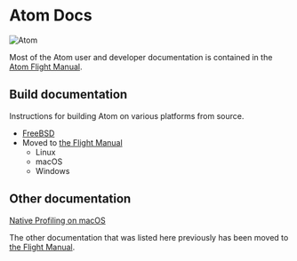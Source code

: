 # Atom Docs

![Atom](https://cloud.githubusercontent.com/assets/72919/2874231/3af1db48-d3dd-11e3-98dc-6066f8bc766f.png)

Most of the Atom user and developer documentation is contained in the [Atom Flight Manual](https://github.com/atom/flight-manual.atom.io).

## Build documentation

Instructions for building Atom on various platforms from source.

* [FreeBSD](./build-instructions/freebsd.md)
* Moved to [the Flight Manual](https://flight-manual.atom.io/hacking-atom/sections/hacking-on-atom-core/)
    * Linux
    * macOS
    * Windows

## Other documentation

[Native Profiling on macOS](./native-profiling.md)

The other documentation that was listed here previously has been moved to [the Flight Manual](https://flight-manual.atom.io).
